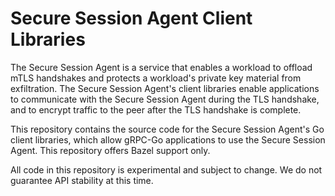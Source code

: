 # Secure Session Agent Client Libraries

The Secure Session Agent is a service that enables a workload to offload mTLS
handshakes and protects a workload's private key material from exfiltration. The
Secure Session Agent's client libraries enable applications to communicate with
the Secure Session Agent during the TLS handshake, and to encrypt traffic to the
peer after the TLS handshake is complete.

This repository contains the source code for the Secure Session Agent's Go
client libraries, which allow gRPC-Go applications to use the Secure Session
Agent. This repository offers Bazel support only.

All code in this repository is experimental and subject to change. We do not
guarantee API stability at this time.
